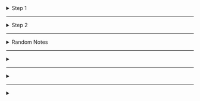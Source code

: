 <details>
  <summary>Step 1</summary>

    - Discover open ports
    - Know the Service Running
    - Know th version of that Service 
    - Exploit it
</details>

---------------------------------------------------------------------------------

<details>
  <summary>Step 2</summary>
</details>


---------------------------------------------------------------------------------

<details>
  <summary>Random Notes</summary>

    - CIDR ( Subnet Mask ) means range of IPs not only one IP
    
    - ASN identifier for large companies EX: AS3033 => swisscom (hunt on any domain on that ASN)

    - UDP fast but not secure // TCP secure but slower & encapsulate the data

    - ICMP used in PING 
</details>


---------------------------------------------------------------------------------

<details>
  <summary></summary>
</details>


---------------------------------------------------------------------------------

<details>
  <summary></summary>
</details>


---------------------------------------------------------------------------------

<details>
  <summary></summary>
</details>

